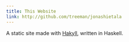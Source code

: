 ```yaml
---
title: This Website
link: http://github.com/treeman/jonashietala
---
```


A static site made with [Hakyll][], written in Haskell.

[Hakyll]: http://jaspervdj.be/hakyll/ "Hakyll. A static web site generator written in Haskell."

